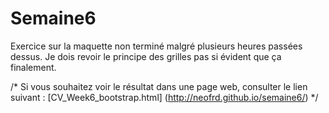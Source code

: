 # Semaine6
Exercice sur la maquette non terminé malgré plusieurs heures passées dessus.
Je dois revoir le principe des grilles pas si évident que ça finalement.

/* Si vous souhaitez voir le résultat dans une page web, consulter le lien suivant : [CV_Week6_bootstrap.html]
(http://neofrd.github.io/semaine6/) */
